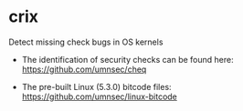 # crix
Detect missing check bugs in OS kernels

- The identification of security checks can be found here: https://github.com/umnsec/cheq

- The pre-built Linux (5.3.0) bitcode files: https://github.com/umnsec/linux-bitcode
